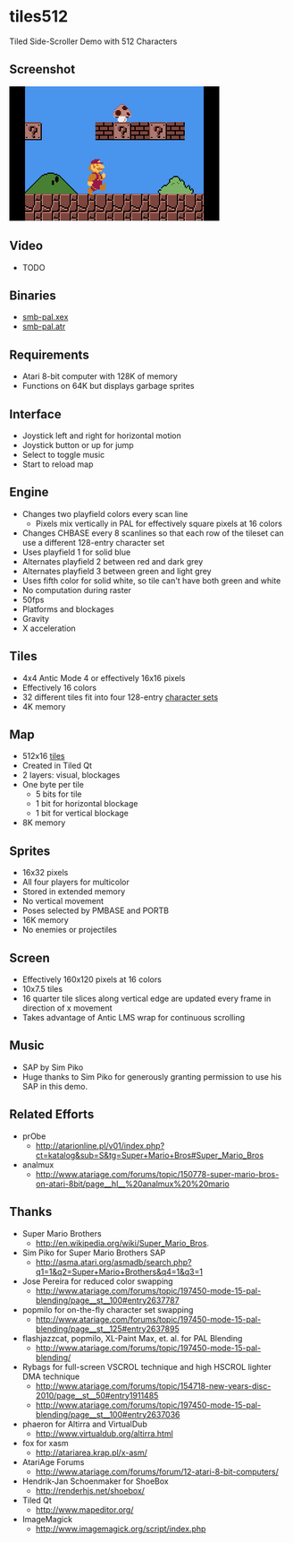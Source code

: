 tiles512
========

Tiled Side-Scroller Demo with 512 Characters

Screenshot
----------

[![tiles](https://github.com/lybrown/tiles512/raw/master/screenshots/smb.png)](https://github.com/lybrown/tiles512/blob/master/screenshots/smb.png)

Video
-----

* TODO

Binaries
--------

* [smb-pal.xex](https://github.com/lybrown/tiles512/raw/master/binaries/smb-pal.xex)
* [smb-pal.atr](https://github.com/lybrown/tiles512/raw/master/binaries/smb-pal.atr)

Requirements
------------

* Atari 8-bit computer with 128K of memory
* Functions on 64K but displays garbage sprites

Interface
---------

* Joystick left and right for horizontal motion
* Joystick button or up for jump
* Select to toggle music
* Start to reload map

Engine
------

* Changes two playfield colors every scan line
  * Pixels mix vertically in PAL for effectively square pixels at 16 colors
* Changes CHBASE every 8 scanlines so that each row of the tileset can use a
  different 128-entry character set
* Uses playfield 1 for solid blue
* Alternates playfield 2 between red and dark grey
* Alternates playfield 3 between green and light grey
* Uses fifth color for solid white, so tile can't have both green and white
* No computation during raster
* 50fps
* Platforms and blockages
* Gravity
* X acceleration

Tiles
-----

* 4x4 Antic Mode 4 or effectively 16x16 pixels
* Effectively 16 colors
* 32 different tiles fit into four 128-entry
  [character sets](https://github.com/lybrown/tiles512/raw/master/tileset-fullcolor.png)
* 4K memory

Map
---

* 512x16 [tiles](https://github.com/lybrown/tiles512/blob/master/screenshots/level.png)
* Created in Tiled Qt
* 2 layers: visual, blockages
* One byte per tile
  * 5 bits for tile
  * 1 bit for horizontal blockage
  * 1 bit for vertical blockage
* 8K memory

Sprites
-------

* 16x32 pixels
* All four players for multicolor
* Stored in extended memory
* No vertical movement
* Poses selected by PMBASE and PORTB
* 16K memory
* No enemies or projectiles

Screen
------

* Effectively 160x120 pixels at 16 colors
* 10x7.5 tiles
* 16 quarter tile slices along vertical edge are updated every frame in direction of x movement
* Takes advantage of Antic LMS wrap for continuous scrolling

Music
-----

* SAP by Sim Piko
* Huge thanks to Sim Piko for generously granting permission to use his SAP in this demo.

Related Efforts
---------------

* prObe
  * http://atarionline.pl/v01/index.php?ct=katalog&sub=S&tg=Super+Mario+Bros#Super_Mario_Bros
* analmux
  * http://www.atariage.com/forums/topic/150778-super-mario-bros-on-atari-8bit/page__hl__%20analmux%20%20mario

Thanks
------

* Super Mario Brothers
  * http://en.wikipedia.org/wiki/Super_Mario_Bros.
* Sim Piko for Super Mario Brothers SAP
  * http://asma.atari.org/asmadb/search.php?q1=1&q2=Super+Mario+Brothers&q4=1&q3=1
* Jose Pereira for reduced color swapping
  * http://www.atariage.com/forums/topic/197450-mode-15-pal-blending/page__st__100#entry2637787
* popmilo for on-the-fly character set swapping
  * http://www.atariage.com/forums/topic/197450-mode-15-pal-blending/page__st__125#entry2637895
* flashjazzcat, popmilo, XL-Paint Max, et. al. for PAL Blending
  * http://www.atariage.com/forums/topic/197450-mode-15-pal-blending/
* Rybags for full-screen VSCROL technique and high HSCROL lighter DMA technique
  * http://www.atariage.com/forums/topic/154718-new-years-disc-2010/page__st__50#entry1911485
  * http://www.atariage.com/forums/topic/197450-mode-15-pal-blending/page__st__100#entry2637036
* phaeron for Altirra and VirtualDub
  * http://www.virtualdub.org/altirra.html
* fox for xasm
  * http://atariarea.krap.pl/x-asm/
* AtariAge Forums
  * http://www.atariage.com/forums/forum/12-atari-8-bit-computers/
* Hendrik-Jan Schoenmaker for ShoeBox
  * http://renderhjs.net/shoebox/
* Tiled Qt
  * http://www.mapeditor.org/
* ImageMagick
  * http://www.imagemagick.org/script/index.php
